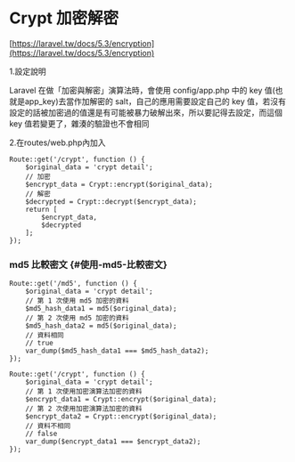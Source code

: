 # Crypt 加密解密

[https://laravel.tw/docs/5.3/encryption](https://laravel.tw/docs/5.3/encryption)

1.設定說明

Laravel 在做「加密與解密」演算法時，會使用 config/app.php 中的 key 值\(也就是app\_key\)去當作加解密的 salt，自己的應用需要設定自己的 key 值，若沒有設定的話被加密過的值還是有可能被暴力破解出來，所以要記得去設定，而這個 key 值若變更了，雜湊的驗證也不會相同

2.在routes/web.php內加入

```
Route::get('/crypt', function () {
    $original_data = 'crypt detail';
    // 加密
    $encrypt_data = Crypt::encrypt($original_data);
    // 解密
    $decrypted = Crypt::decrypt($encrypt_data);
    return [
        $encrypt_data,
        $decrypted
    ];
});
```

### md5 比較密文 {#使用-md5-比較密文}

```
Route::get('/md5', function () {
    $original_data = 'crypt detail';
    // 第 1 次使用 md5 加密的資料
    $md5_hash_data1 = md5($original_data);
    // 第 2 次使用 md5 加密的資料
    $md5_hash_data2 = md5($original_data);
    // 資料相同
    // true
    var_dump($md5_hash_data1 === $md5_hash_data2);
});
```

```
Route::get('/crypt', function () {
    $original_data = 'crypt detail';
    // 第 1 次使用加密演算法加密的資料
    $encrypt_data1 = Crypt::encrypt($original_data);
    // 第 2 次使用加密演算法加密的資料
    $encrypt_data2 = Crypt::encrypt($original_data);
    // 資料不相同
    // false
    var_dump($encrypt_data1 === $encrypt_data2);
});
```



